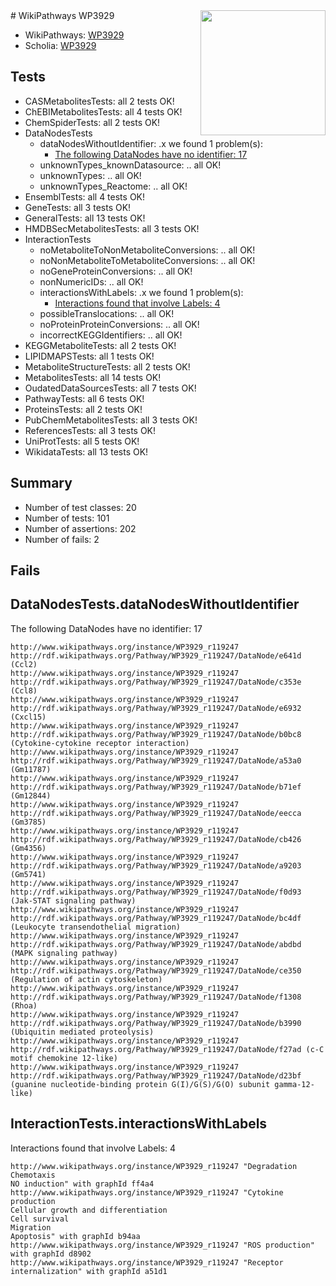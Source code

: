 <img style="float: right; width: 200px" src="https://upload.wikimedia.org/wikipedia/commons/thumb/8/83/Wplogo_with_text_500.png/640px-Wplogo_with_text_500.png" />
# WikiPathways WP3929

* WikiPathways: [WP3929](https://new.wikipathways.org/pathways/WP3929)
* Scholia: [WP3929](https://scholia.toolforge.org/wikipathways/WP3929)
## Tests
* CASMetabolitesTests: all 2 tests OK!
* ChEBIMetabolitesTests: all 4 tests OK!
* ChemSpiderTests: all 2 tests OK!
* DataNodesTests
    * dataNodesWithoutIdentifier: .x we found 1 problem(s):
        * [The following DataNodes have no identifier: 17](#8792c497)
    * unknownTypes_knownDatasource: .. all OK!
    * unknownTypes: .. all OK!
    * unknownTypes_Reactome: .. all OK!
* EnsemblTests: all 4 tests OK!
* GeneTests: all 3 tests OK!
* GeneralTests: all 13 tests OK!
* HMDBSecMetabolitesTests: all 3 tests OK!
* InteractionTests
    * noMetaboliteToNonMetaboliteConversions: .. all OK!
    * noNonMetaboliteToMetaboliteConversions: .. all OK!
    * noGeneProteinConversions: .. all OK!
    * nonNumericIDs: .. all OK!
    * interactionsWithLabels: .x we found 1 problem(s):
        * [Interactions found that involve Labels: 4](#630d267b)
    * possibleTranslocations: .. all OK!
    * noProteinProteinConversions: .. all OK!
    * incorrectKEGGIdentifiers: .. all OK!
* KEGGMetaboliteTests: all 2 tests OK!
* LIPIDMAPSTests: all 1 tests OK!
* MetaboliteStructureTests: all 2 tests OK!
* MetabolitesTests: all 14 tests OK!
* OudatedDataSourcesTests: all 7 tests OK!
* PathwayTests: all 6 tests OK!
* ProteinsTests: all 2 tests OK!
* PubChemMetabolitesTests: all 3 tests OK!
* ReferencesTests: all 3 tests OK!
* UniProtTests: all 5 tests OK!
* WikidataTests: all 13 tests OK!


## Summary

* Number of test classes: 20
* Number of tests: 101
* Number of assertions: 202
* Number of fails: 2

## Fails

<a name="8792c497" />

## DataNodesTests.dataNodesWithoutIdentifier

The following DataNodes have no identifier: 17
```
http://www.wikipathways.org/instance/WP3929_r119247 http://rdf.wikipathways.org/Pathway/WP3929_r119247/DataNode/e641d (Ccl2)
http://www.wikipathways.org/instance/WP3929_r119247 http://rdf.wikipathways.org/Pathway/WP3929_r119247/DataNode/c353e (Ccl8)
http://www.wikipathways.org/instance/WP3929_r119247 http://rdf.wikipathways.org/Pathway/WP3929_r119247/DataNode/e6932 (Cxcl15)
http://www.wikipathways.org/instance/WP3929_r119247 http://rdf.wikipathways.org/Pathway/WP3929_r119247/DataNode/b0bc8 (Cytokine-cytokine receptor interaction)
http://www.wikipathways.org/instance/WP3929_r119247 http://rdf.wikipathways.org/Pathway/WP3929_r119247/DataNode/a53a0 (Gm11787)
http://www.wikipathways.org/instance/WP3929_r119247 http://rdf.wikipathways.org/Pathway/WP3929_r119247/DataNode/b71ef (Gm12844)
http://www.wikipathways.org/instance/WP3929_r119247 http://rdf.wikipathways.org/Pathway/WP3929_r119247/DataNode/eecca (Gm3785)
http://www.wikipathways.org/instance/WP3929_r119247 http://rdf.wikipathways.org/Pathway/WP3929_r119247/DataNode/cb426 (Gm4356)
http://www.wikipathways.org/instance/WP3929_r119247 http://rdf.wikipathways.org/Pathway/WP3929_r119247/DataNode/a9203 (Gm5741)
http://www.wikipathways.org/instance/WP3929_r119247 http://rdf.wikipathways.org/Pathway/WP3929_r119247/DataNode/f0d93 (Jak-STAT signaling pathway)
http://www.wikipathways.org/instance/WP3929_r119247 http://rdf.wikipathways.org/Pathway/WP3929_r119247/DataNode/bc4df (Leukocyte transendothelial migration)
http://www.wikipathways.org/instance/WP3929_r119247 http://rdf.wikipathways.org/Pathway/WP3929_r119247/DataNode/abdbd (MAPK signaling pathway)
http://www.wikipathways.org/instance/WP3929_r119247 http://rdf.wikipathways.org/Pathway/WP3929_r119247/DataNode/ce350 (Regulation of actin cytoskeleton)
http://www.wikipathways.org/instance/WP3929_r119247 http://rdf.wikipathways.org/Pathway/WP3929_r119247/DataNode/f1308 (Rhoa)
http://www.wikipathways.org/instance/WP3929_r119247 http://rdf.wikipathways.org/Pathway/WP3929_r119247/DataNode/b3990 (Ubiquitin mediated proteolysis)
http://www.wikipathways.org/instance/WP3929_r119247 http://rdf.wikipathways.org/Pathway/WP3929_r119247/DataNode/f27ad (c-C motif chemokine 12-like)
http://www.wikipathways.org/instance/WP3929_r119247 http://rdf.wikipathways.org/Pathway/WP3929_r119247/DataNode/d23bf (guanine nucleotide-binding protein G(I)/G(S)/G(O) subunit gamma-12-like)
```

<a name="630d267b" />

## InteractionTests.interactionsWithLabels

Interactions found that involve Labels: 4
```
http://www.wikipathways.org/instance/WP3929_r119247 "Degradation
Chemotaxis
NO induction" with graphId ff4a4
http://www.wikipathways.org/instance/WP3929_r119247 "Cytokine production
Cellular growth and differentiation
Cell survival
Migration
Apoptosis" with graphId b94aa
http://www.wikipathways.org/instance/WP3929_r119247 "ROS production" with graphId d8902
http://www.wikipathways.org/instance/WP3929_r119247 "Receptor internalization" with graphId a51d1
```

